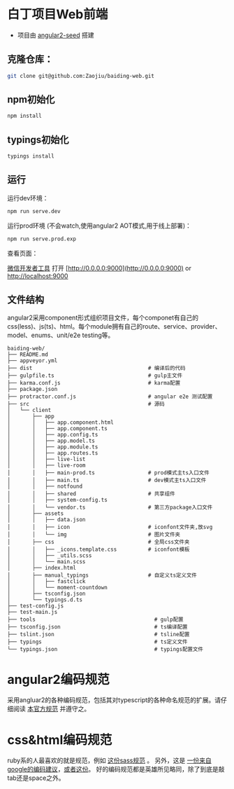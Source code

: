# 白丁项目Web前端

* 项目由 [angular2-seed](https://github.com/mgechev/angular2-seed) 搭建

## 克隆仓库：
```bash
git clone git@github.com:Zaojiu/baiding-web.git
```

## npm初始化
```bash
npm install
```

## typings初始化
```bash
typings install
```

## 运行
运行dev环境：
```bash
npm run serve.dev
```

运行prod环境 (不会watch,使用angular2 AOT模式,用于线上部署)：
```bash
npm run serve.prod.exp
```

查看页面：

[微信开发者工具](https://mp.weixin.qq.com/wiki?t=resource/res_main&id=mp1455784140&token=&lang=zh_CN) 打开 [http://0.0.0.0:9000](http://0.0.0.0:9000) or [http://localhost:9000](http://localhost:9000)

## 文件结构
angular2采用component形式组织项目文件，每个componet有自己的css(less)、js(ts)、html。每个module拥有自己的route、service、provider、model、enums、unit/e2e testing等。
```
baiding-web/
├── README.md
├── appveyor.yml
├── dist                                     # 编译后的代码
├── gulpfile.ts                              # gulp主文件
├── karma.conf.js                            # karma配置
├── package.json
├── protractor.conf.js                       # angular e2e 测试配置
├── src                                      # 源码
│   └── client
│       ├── app
│       │   ├── app.component.html
│       │   ├── app.component.ts
│       │   ├── app.config.ts
│       │   ├── app.model.ts
│       │   ├── app.module.ts
│       │   ├── app.routes.ts
│       │   ├── live-list
│       │   ├── live-room
│       │   ├── main-prod.ts                 # prod模式主ts入口文件
│       │   ├── main.ts                      # dev模式主ts入口文件
│       │   ├── notfound
│       │   ├── shared                       # 共享组件
│       │   ├── system-config.ts
│       │   └── vendor.ts                    # 第三方package入口文件
│       ├── assets
│       │   ├── data.json
│       │   ├── icon                         # iconfont文件夹,放svg
│       │   └── img                          # 图片文件夹
│       ├── css                              # 全局css文件夹
│       │   ├── _icons.template.css          # iconfont模板
│       │   ├── _utils.scss
│       │   └── main.scss                    
│       ├── index.html
│       ├── manual_typings                   # 自定义ts定义文件
│       │   ├── fastclick
│       │   └── moment-countdown
│       ├── tsconfig.json
│       └── typings.d.ts
├── test-config.js
├── test-main.js
├── tools                                      # gulp配置
├── tsconfig.json                              # ts编译配置
├── tslint.json                                # tsline配置
├── typings                                    # ts定义文件
└── typings.json                               # typings配置文件
```

# angular2编码规范
采用angluar2的各种编码规范，包括其对typescript的各种命名规范的扩展。请仔细阅读 [本官方规范](https://angular.cn/docs/ts/latest/guide/style-guide.html#!#03-03) 并遵守之。

# css&html编码规范
ruby系的人最喜欢的就是规范，例如 [这份sass规范](https://sass-guidelin.es/) 。
另外，这是 [一份来自google的编码建议](https://google.github.io/styleguide/htmlcssguide.xml)，[或者这份](http://codeguide.bootcss.com/)。
好的编码规范都是英雄所见略同，除了到底是敲tab还是space之外。
